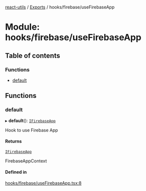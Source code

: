 [react-utils](../README.md) / [Exports](../modules.md) / hooks/firebase/useFirebaseApp

# Module: hooks/firebase/useFirebaseApp

## Table of contents

### Functions

- [default](hooks_firebase_useFirebaseApp.md#default)

## Functions

### default

▸ **default**(): [`IFirebaseApp`](../interfaces/contexts_firebase_IFirebaseApp.IFirebaseApp.md)

Hook to use Firebase App

#### Returns

[`IFirebaseApp`](../interfaces/contexts_firebase_IFirebaseApp.IFirebaseApp.md)

FirebaseAppContext

#### Defined in

[hooks/firebase/useFirebaseApp.tsx:8](https://github.com/mts88/react-utils/blob/1b73292/lib/hooks/firebase/useFirebaseApp.tsx#L8)
